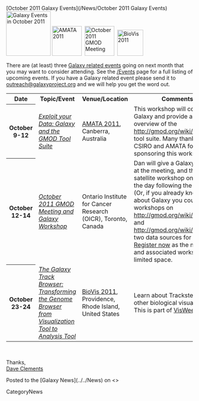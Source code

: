 <div class='newsItemHeader'>[October 2011 Galaxy Events](/News/October 2011 Galaxy Events)</div>

<div class='right'>
<a href='/Events/'><img src='/Images/Logos/galaxyLogoTrimmed.png' alt='Galaxy Events in October 2011' width="120" /></a> 
<a href='http://www.amata.org.au/index.php/2011-conference'><img src='/Images/Logos/amata-2011-conference.jpg' alt='AMATA 2011' height="80" /></a>&nbsp;&nbsp;<a href='http://gmod.org/wiki/October_2011_GMOD_Meeting'><img src='/Images/Logos/GMOD201110MeetingLogo.png' alt='October 2011 GMOD Meeting' height="80" /></a>&nbsp;&nbsp;<a href='http://www.biovis.net/'><img src='/Images/Logos/BioVisLogo.png' alt='BioVis 2011' height="70" /></a>
</div>

There are (at least) three [Galaxy related events](../../Events) going on next month that you may want to consider attending.  See the [/Events](../../Events) page for a full listing of upcoming events.  If you have a Galaxy related event please send it to outreach@galaxyproject.org and we will help you get the word out.

<table>
  <tr class="th" >
    <th> Date </th>
    <th> Topic/Event </th>
    <th> Venue/Location </th>
    <th> Comments </th>
    <th> Contact </th>
  </tr>
  <tr>
    <th> October 9-12 </th>
    <td> <em><a href='http://www.amata.org.au/index.php/2011-conference/workshops'>Exploit your Data: Galaxy and the GMOD Tool Suite</a></em> </td>
    <td> <a href='http://www.amata.org.au/index.php/2011-conference'>AMATA 2011</a>, Canberra, Australia </td>
    <td> This workshop will cover both Galaxy and provide an overview of the <a href='http://gmod.org/wiki/|GMOD'>http://gmod.org/wiki/|GMOD</a> tool suite.  Many thanks to CSIRO and AMATA for sponsoring this workshop </td>
    <td> <a href='/DaveClements/'>Dave Clements</a> </td>
  </tr>
  <tr>
    <th> October 12-14 </th>
    <td> <em><a href='http://gmod.org/wiki/October_2011_GMOD_Meeting'>October 2011 GMOD Meeting and Galaxy Workshop</a></em> </td>
    <td> Ontario Institute for Cancer Research (OICR), Toronto, Canada </td>
    <td> Dan will give a Galaxy update at the meeting, and then lead a satellite workshop on Galaxy the day following the meeting.  (Or, if you already know all about Galaxy you could attend workshops on <a href='http://gmod.org/wiki/BioMart'>http://gmod.org/wiki/BioMart</a> and <a href='http://gmod.org/wiki/InterMine'>http://gmod.org/wiki/InterMine</a>, two data sources for Galaxy.)  <a href='http://gmod.org/wiki/October_2011_GMOD_Meeting'>Register now</a> as the meeting and associated workshop have limited space. </td>
    <td> <a href='/dan/'>Dan Blankenberg</a> </td>
  </tr>
  <tr>
    <th> October 23-24 </th>
    <td> <em><a href='http://www.biovis.net/papers_abstracts/papers/111.html'>The Galaxy Track Browser: Transforming the Genome Browser from Visualization Tool to Analysis Tool</a></em> </td>
    <td> <a href='http://www.biovis.net/'>BioVis 2011</a>, Providence, Rhode Island, United States </td>
    <td> Learn about Trackster and other biological visualization.  This is part of <a href='http://visweek.org/'>VisWeek 2011</a>. </td>
    <td> <a href='/JeremyGoecks/'>Jeremy Goecks</a> </td>
  </tr>
</table>

<br />

Thanks,<br />
[Dave Clements](../../DaveClements)

<div class='newsItemFooter'>Posted to the [Galaxy News](../../News) on <<Date(2011-09-28T20:14:54Z)>></div>

CategoryNews
